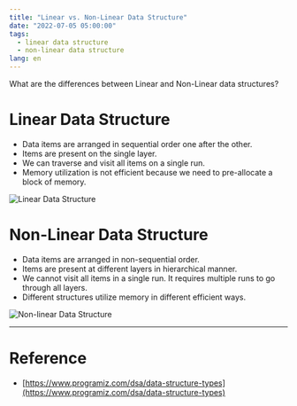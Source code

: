 ```yaml
---
title: "Linear vs. Non-Linear Data Structure"
date: "2022-07-05 05:00:00"
tags: 
  - linear data structure
  - non-linear data structure
lang: en
---
```


What are the differences between Linear and Non-Linear data structures?

# Linear Data Structure
- Data items are arranged in sequential order one after the other.
- Items are present on the single layer.
- We can traverse and visit all items on a single run.
- Memory utilization is not efficient because we need to pre-allocate a block of memory.

![Linear Data Structure](/images/posts/linear-vs-non-linear/ilnear.svg)
# Non-Linear Data Structure
- Data items are arranged in non-sequential order.
- Items are present at different layers in hierarchical manner.
- We cannot visit all items in a single run. It requires multiple runs to go through all layers.
- Different structures utilize memory in different efficient ways.

![Non-linear Data Structure](/images/posts/linear-vs-non-linear/nonlinear.svg)

---

# Reference
- [https://www.programiz.com/dsa/data-structure-types](https://www.programiz.com/dsa/data-structure-types)
